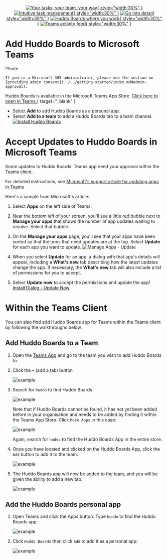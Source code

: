 <!-- # Grant Permissions to Huddo Boards -->
<div style="text-align:center" markdown>

[![Your tasks, your team, your way](../store-slides/1%20EN%20UK.png){ style="width:30%" }](../store-slides/1%20EN%20UK.png)
[![Intuitive task management](../store-slides/2%20EN%20UK.png){ style="width:30%" }](../store-slides/2%20EN%20UK.png)
[![Go into detail](../store-slides/3%20EN%20UK.png){ style="width:30%" }](../store-slides/3%20EN%20UK.png)
[![Huddo Boards where you work](../store-slides/4%20EN%20UK.png){ style="width:30%" }](../store-slides/4%20EN%20UK.png)
[![Teams activity feed](../store-slides/5%20EN%20UK.png){ style="width:30%" }](../store-slides/5%20EN%20UK.png)

</div>

# Add Huddo Boards to Microsoft Teams

!!!note

    If you're a Microsoft 365 administrator, please see the section on [providing admin consent](../../getting-started/index.md#admin-approval).

Huddo Boards is available in the Microsoft Teams App Store.
[Click here to open in Teams.](https://teams.microsoft.com/l/app/1c69a9da-d385-43e3-93c8-297f88c4a5a9?source=app-details-dialog){ target="\_blank" }

-   Select **Add** to add Huddo Boards as a personal app.
-   Select **Add to a team** to add a Huddo Boards tab to a team channel.
    <a href="https://teams.microsoft.com/l/app/1c69a9da-d385-43e3-93c8-297f88c4a5a9?source=app-details-dialog" target="_blank">![Install Huddo Boards](teams-store-add.png)</a>

# Accept Updates to Huddo Boards in Microsoft Teams

Some updates to Huddo Boards' Teams app need your approval within the Teams client.

For detailed instructions, see [Microsoft's support article for updating apps in Teams](https://support.microsoft.com/en-au/office/update-an-app-in-microsoft-teams-3d53d136-5c5d-4dfa-9602-01e6fdd8015b)

Here's a sample from Microsoft's article:

1. Select **Apps** on the left side of Teams.

2. Near the bottom left of your screen, you'll see a little red bubble next to **Manage your apps** that shows the number of app updates waiting to resolve. Select that bubble.

3. On the **Manage your apps** page, you'll see that your apps have been sorted so that the ones that need updates are at the top. Select **Update** for each app you want to update.
   ![Manage Apps - Update](./manage-apps-update.png)

4. When you select **Update** for an app, a dialog with that app's details will appear, including a **What's new** tab describing how the latest updates change the app. If necessary, the **What's new** tab will also include a list of permissions for you to accept.

5. Select **Update now** to accept the permissions and update the app!
   [Install Dialog - Update Now](./install-dialog-update-now.png)

# Within the Teams Client

You can also find add Huddo Boards app for Teams within the Teams client by following the walkthroughs below.

## Add Huddo Boards to a Team

1.  Open the [Teams App](https://teams.microsoft.com) and go to the team you wish to add Huddo Boards to.

2.  Click the `+` (add a tab) button

    ![example](add-a-tab.png)

3.  Search for `huddo` to find Huddo Boards

    ![example](tab-search-apps.png)

    Note that if Huddo Boards cannot be found, it has not yet been added before in your organisation and needs to be added by finding it within the Teams App Store.
    Click `More Apps` in this case:

    ![example](add-tab-more.png)

    Again, search for `huddo` to find the Huddo Boards App in the entire store.

4.  Once you have located and clicked on the Huddo Boards App, click the `Add` button to add it to the team:

    ![example](add-personal-app.png)

5.  The Huddo Boards app will now be added to the team, and you will be given the ability to add a new tab:

    ![example](new-tab.png)

## Add the Huddo Boards personal app

1.  Open Teams and click the Apps button. Type `huddo` to find the Huddo Boards app:

    ![example](find-app.png)

2.  Click `Huddo Boards` then click `Add` to add it as a personal app:

    ![example](add-personal-app.png)
